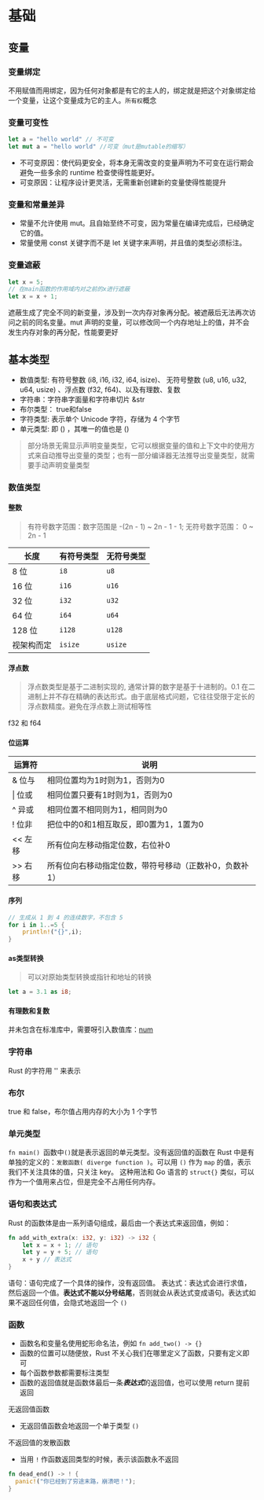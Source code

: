 # 基础
## 变量
### 变量绑定
不用赋值而用绑定，因为任何对象都是有它的主人的，绑定就是把这个对象绑定给一个变量，让这个变量成为它的主人。`所有权`概念
### 变量可变性
```rust
let a = "hello world" // 不可变
let mut a = "hello world" //可变（mut是mutable的缩写）
```
* 不可变原因：使代码更安全，将本身无需改变的变量声明为不可变在运行期会避免一些多余的 runtime 检查使得性能更好。
* 可变原因：让程序设计更灵活，无需重新创建新的变量使得性能提升
### 变量和常量差异
* 常量不允许使用 mut。且自始至终不可变，因为常量在编译完成后，已经确定它的值。
* 常量使用 const 关键字而不是 let 关键字来声明，并且值的类型必须标注。
### 变量遮蔽
```rust
let x = 5;
// 在main函数的作用域内对之前的x进行遮蔽
let x = x + 1;
```
遮蔽生成了完全不同的新变量，涉及到一次内存对象再分配。被遮蔽后无法再次访问之前的同名变量。mut 声明的变量，可以修改同一个内存地址上的值，并不会发生内存对象的再分配，性能要更好

## 基本类型
 * 数值类型: 有符号整数 (i8, i16, i32, i64, isize)、 无符号整数 (u8, u16, u32, u64, usize) 、浮点数 (f32, f64)、以及有理数、复数
* 字符串：字符串字面量和字符串切片 &str
* 布尔类型： true和false
* 字符类型: 表示单个 Unicode 字符，存储为 4 个字节
* 单元类型: 即 () ，其唯一的值也是 ()

> 部分场景无需显示声明变量类型，它可以根据变量的值和上下文中的使用方式来自动推导出变量的类型；也有一部分编译器无法推导出变量类型，就需要手动声明变量类型
### 数值类型
#### 整数
> 有符号数字范围：数字范围是 -(2n - 1) ~ 2n - 1 - 1; 无符号数字范围： 0 ~ 2n - 1


| 长度       | 有符号类型 | 无符号类型 |
| ---------- | ---------- | ---------- |
| 8 位       | `i8`       | `u8`       |
| 16 位      | `i16`      | `u16`      |
| 32 位      | `i32`      | `u32`      |
| 64 位      | `i64`      | `u64`      |
| 128 位     | `i128`     | `u128`     |
| 视架构而定 | `isize`    | `usize`    |

#### 浮点数
> 浮点数类型是基于二进制实现的, 通常计算的数字是基于十进制的。0.1 在二进制上并不存在精确的表达形式。由于底层格式问题，它往往受限于定长的浮点数精度。避免在浮点数上测试相等性

f32 和 f64
#### 位运算

| 运算符  | 说明                                                   |
| ------- | ------------------------------------------------------ |
| & 位与  | 相同位置均为1时则为1，否则为0                          |
| \| 位或 | 相同位置只要有1时则为1，否则为0                        |
| ^ 异或  | 相同位置不相同则为1，相同则为0                         |
| ! 位非  | 把位中的0和1相互取反，即0置为1，1置为0                 |
| << 左移 | 所有位向左移动指定位数，右位补0                        |
| >> 右移 | 所有位向右移动指定位数，带符号移动（正数补0，负数补1） |

#### 序列
```rust
// 生成从 1 到 4 的连续数字，不包含 5
for i in 1..=5 {
    println!("{}",i);
}
```
#### as类型转换
> 可以对原始类型转换或指针和地址的转换
```rust
let a = 3.1 as i8;
```

#### 有理数和复数
并未包含在标准库中，需要呀引入数值库：[num](https://crates.io/crates/num)

### 字符串
Rust 的字符用 '' 来表示
### 布尔
true 和 false，布尔值占用内存的大小为 1 个字节
### 单元类型
`fn main() `函数中`()`就是表示返回的单元类型。没有返回值的函数在 Rust 中是有单独的定义的：`发散函数( diverge function )`。可以用 `()` 作为 `map` 的值，表示我们不关注具体的值，只关注 key。 这种用法和 Go 语言的 `struct{}` 类似，可以作为一个值用来占位，但是完全不占用任何内存。

### 语句和表达式
Rust 的函数体是由一系列语句组成，最后由一个表达式来返回值，例如：
```rust
fn add_with_extra(x: i32, y: i32) -> i32 {
    let x = x + 1; // 语句
    let y = y + 5; // 语句
    x + y // 表达式
}
```
语句：语句完成了一个具体的操作，没有返回值。
表达式：表达式会进行求值，然后返回一个值。**表达式不能以分号结尾**，否则就会从表达式变成语句。表达式如果不返回任何值，会隐式地返回一个 `()`

### 函数
* 函数名和变量名使用蛇形命名法，例如 `fn add_two() -> {}`
* 函数的位置可以随便放，Rust 不关心我们在哪里定义了函数，只要有定义即可
* 每个函数参数都需要标注类型
* 函数的返回值就是函数体最后一条***表达式***的返回值，也可以使用 return 提前返回

无返回值函数
* 无返回值函数会地返回一个单于类型 `()`

不返回值的发散函数
* 当用 `!` 作函数返回类型的时候，表示该函数永不返回
```rust
fn dead_end() -> ! {
  panic!("你已经到了穷途末路，崩溃吧！");
}
```
